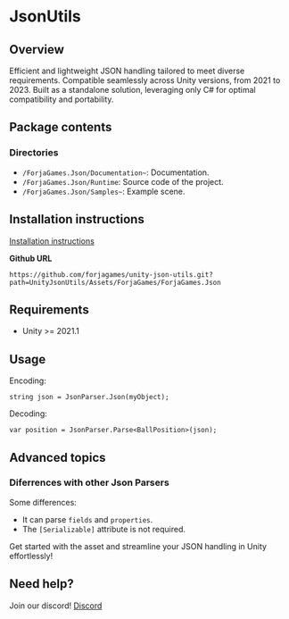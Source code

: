 # JsonUtils

## Overview

Efficient and lightweight JSON handling tailored to meet diverse requirements. Compatible seamlessly across Unity versions, from 2021 to 2023. Built as a standalone solution, leveraging only C# for optimal compatibility and portability.

## Package contents

### Directories

* `/ForjaGames.Json/Documentation~`: Documentation.
* `/ForjaGames.Json/Runtime`: Source code of the project.
* `/ForjaGames.Json/Samples~`: Example scene.

## Installation instructions

[Installation instructions](https://docs.unity3d.com/Manual/upm-ui-install.html)

**Github URL**
```
https://github.com/forjagames/unity-json-utils.git?path=UnityJsonUtils/Assets/ForjaGames/ForjaGames.Json
```

## Requirements

* Unity >= 2021.1

## Usage

Encoding:

```
string json = JsonParser.Json(myObject);
```

Decoding:

```
var position = JsonParser.Parse<BallPosition>(json);
```

## Advanced topics

### Diferrences with other Json Parsers

Some differences:
* It can parse `fields` and `properties`.
* The `[Serializable]` attribute is not required. 

Get started with the asset and streamline your JSON handling in Unity effortlessly!

## Need help?

Join our discord! [Discord](https://discord.gg/dqGdSpVcAc)
